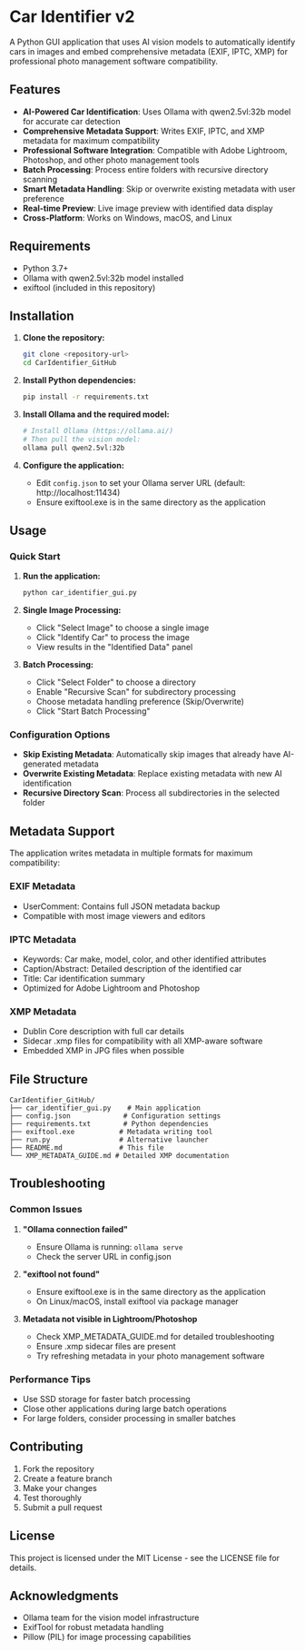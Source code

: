 # Car Identifier v2

A Python GUI application that uses AI vision models to automatically identify cars in images and embed comprehensive metadata (EXIF, IPTC, XMP) for professional photo management software compatibility.

## Features

- **AI-Powered Car Identification**: Uses Ollama with qwen2.5vl:32b model for accurate car detection
- **Comprehensive Metadata Support**: Writes EXIF, IPTC, and XMP metadata for maximum compatibility
- **Professional Software Integration**: Compatible with Adobe Lightroom, Photoshop, and other photo management tools
- **Batch Processing**: Process entire folders with recursive directory scanning
- **Smart Metadata Handling**: Skip or overwrite existing metadata with user preference
- **Real-time Preview**: Live image preview with identified data display
- **Cross-Platform**: Works on Windows, macOS, and Linux

## Requirements

- Python 3.7+
- Ollama with qwen2.5vl:32b model installed
- exiftool (included in this repository)

## Installation

1. **Clone the repository:**
   ```bash
   git clone <repository-url>
   cd CarIdentifier_GitHub
   ```

2. **Install Python dependencies:**
   ```bash
   pip install -r requirements.txt
   ```

3. **Install Ollama and the required model:**
   ```bash
   # Install Ollama (https://ollama.ai/)
   # Then pull the vision model:
   ollama pull qwen2.5vl:32b
   ```

4. **Configure the application:**
   - Edit `config.json` to set your Ollama server URL (default: http://localhost:11434)
   - Ensure exiftool.exe is in the same directory as the application

## Usage

### Quick Start

1. **Run the application:**
   ```bash
   python car_identifier_gui.py
   ```

2. **Single Image Processing:**
   - Click "Select Image" to choose a single image
   - Click "Identify Car" to process the image
   - View results in the "Identified Data" panel

3. **Batch Processing:**
   - Click "Select Folder" to choose a directory
   - Enable "Recursive Scan" for subdirectory processing
   - Choose metadata handling preference (Skip/Overwrite)
   - Click "Start Batch Processing"

### Configuration Options

- **Skip Existing Metadata**: Automatically skip images that already have AI-generated metadata
- **Overwrite Existing Metadata**: Replace existing metadata with new AI identification
- **Recursive Directory Scan**: Process all subdirectories in the selected folder

## Metadata Support

The application writes metadata in multiple formats for maximum compatibility:

### EXIF Metadata
- UserComment: Contains full JSON metadata backup
- Compatible with most image viewers and editors

### IPTC Metadata
- Keywords: Car make, model, color, and other identified attributes
- Caption/Abstract: Detailed description of the identified car
- Title: Car identification summary
- Optimized for Adobe Lightroom and Photoshop

### XMP Metadata
- Dublin Core description with full car details
- Sidecar .xmp files for compatibility with all XMP-aware software
- Embedded XMP in JPG files when possible

## File Structure

```
CarIdentifier_GitHub/
├── car_identifier_gui.py    # Main application
├── config.json             # Configuration settings
├── requirements.txt        # Python dependencies
├── exiftool.exe           # Metadata writing tool
├── run.py                 # Alternative launcher
├── README.md              # This file
└── XMP_METADATA_GUIDE.md # Detailed XMP documentation
```

## Troubleshooting

### Common Issues

1. **"Ollama connection failed"**
   - Ensure Ollama is running: `ollama serve`
   - Check the server URL in config.json

2. **"exiftool not found"**
   - Ensure exiftool.exe is in the same directory as the application
   - On Linux/macOS, install exiftool via package manager

3. **Metadata not visible in Lightroom/Photoshop**
   - Check XMP_METADATA_GUIDE.md for detailed troubleshooting
   - Ensure .xmp sidecar files are present
   - Try refreshing metadata in your photo management software

### Performance Tips

- Use SSD storage for faster batch processing
- Close other applications during large batch operations
- For large folders, consider processing in smaller batches

## Contributing

1. Fork the repository
2. Create a feature branch
3. Make your changes
4. Test thoroughly
5. Submit a pull request

## License

This project is licensed under the MIT License - see the LICENSE file for details.

## Acknowledgments

- Ollama team for the vision model infrastructure
- ExifTool for robust metadata handling
- Pillow (PIL) for image processing capabilities
